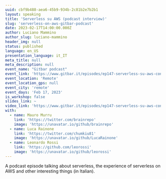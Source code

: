 ```yaml
---
uuid: cbf9b488-aea6-45b9-934b-2c81b2e7b2b1
layout: speaking
title: 'Serverless su AWS (podcast interview)'
slug: 'serverless-on-aws-gitbar-podcast'
date: 2023-02-17T14:00:00.000Z
author: Luciano Mammino
author_slug: luciano-mammino
header_img: null
status: published
language: en_US
presentation_language: it_IT
meta_title: null
meta_description: null
event_name: "Gitbar podcast"
event_link: 'https://www.gitbar.it/episodes/ep147-serverless-su-aws-con-luciano-mammino-fourtheorem'
event_location: 'Remote'
event_location_gps: null
event_city: 'remote'
event_days: 'Feb 17, 2023'
is_workshop: false
slides_link: ~
video_link: 'https://www.gitbar.it/episodes/ep147-serverless-su-aws-con-luciano-mammino-fourtheorem'
with:
  - name: Mauro Murru
    link: 'https://twitter.com/brainrepo'
    image: 'https://unavatar.io/github/brainrepo'
  - name: Luca Rainone
    link: 'https://twitter.com/chumkiu81'
    image: 'https://unavatar.io/github/LucaRainone'
  - name: Leonardo Rossi
    link: 'https://github.com/leorossi'
    image: 'https://unavatar.io/github/leorossi'
---
```


A podcast episode talking about serverless, the experience of serverless on AWS and other interesting things (in Italian).